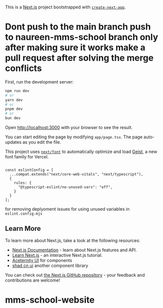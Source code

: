 This is a [Next.js](https://nextjs.org) project bootstrapped with [`create-next-app`](https://nextjs.org/docs/app/api-reference/cli/create-next-app).

# Dont push to the main branch push to naureen-mms-school branch only after making sure it works make a pull request after solving the merge conflicts

First, run the development server:

```bash
npm run dev
# or
yarn dev
# or
pnpm dev
# or
bun dev
```

Open [http://localhost:3000](http://localhost:3000) with your browser to see the result.

You can start editing the page by modifying `app/page.tsx`. The page auto-updates as you edit the file.

This project uses [`next/font`](https://nextjs.org/docs/app/building-your-application/optimizing/fonts) to automatically optimize and load [Geist](https://vercel.com/font), a new font family for Vercel.


```

const eslintConfig = [
  ...compat.extends("next/core-web-vitals", "next/typescript"),
  {
    rules: {
      "@typescript-eslint/no-unused-vars": "off",
    }
  }
];
```

for removing deplyoment issues for using unused variables in `eslint.config.mjs`

## Learn More

To learn more about Next.js, take a look at the following resources:

- [Next.js Documentation](https://nextjs.org/docs) - learn about Next.js features and API.
- [Learn Next.js](https://nextjs.org/learn) - an interactive Next.js tutorial.
- [Aceternity UI](https://ui.aceternity.com/) for components
- [shad cn ui](https://https://ui.shadcn.com/) another component library

You can check out [the Next.js GitHub repository](https://github.com/vercel/next.js) - your feedback and contributions are welcome!

# mms-school-website
